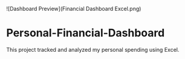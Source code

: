 ![Dashboard Preview](Financial Dashboard Excel.png)

# Personal-Financial-Dashboard
This project tracked and analyzed my personal spending using Excel.
